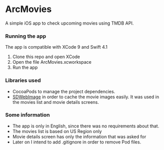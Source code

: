 # ArcMovies
A simple iOS app to check upcoming movies using TMDB API.

### Running the app
The app is compatible with XCode 9 and Swift 4.1
 1. Clone this repo and open XCode
 2. Open the file ArcMovies.xcworkspace
 3. Run the app

### Libraries used
 - CocoaPods to manage the project dependencies.
 - [SDWebImage](https://github.com/rs/SDWebImage) in order to cache the movie images easily. It was used in the movies list and movie details screens.

### Some information
 - The app is only in English, since there was no requirements about that.
 - The movies list is based on US Region only
 - Movie details screen has only the information that was asked for
 - Later on I intend to add .gitignore in order to remove Pod files.